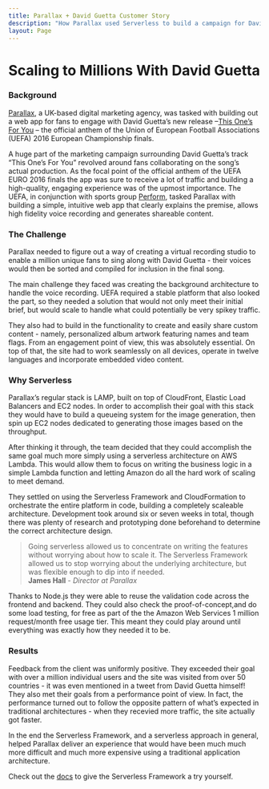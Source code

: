 ```yaml
---
title: Parallax + David Guetta Customer Story
description: "How Parallax used Serverless to build a campaign for David Guetta"
layout: Page
---
```


# Scaling to Millions With David Guetta


### Background

<a href="https://parall.ax/" target="_blank">Parallax</a>, a UK-based digital marketing agency, was tasked with building out a web app for fans to engage with David Guetta’s new release –<a href="https://thisonesforyou.com/" target="_blank">This One’s For You</a> – the official anthem of the Union of European Football Associations (UEFA) 2016 European Championship finals.

A huge part of the marketing campaign surrounding David Guetta’s track “This One’s For You” revolved around fans collaborating on the song’s actual production. As the focal point of the official anthem of the UEFA EURO 2016 finals the app was sure to receive a lot of traffic and building a high-quality, engaging experience was of the upmost importance. The UEFA, in conjunction with sports group <a href="http://www.performgroup.com/" target="_blank">Perform</a>, tasked Parallax with building a simple, intuitive web app that clearly explains the premise, allows high fidelity voice recording and generates shareable content.

### The Challenge

Parallax needed to figure out a way of creating a virtual recording studio to enable a million unique fans to sing along with David Guetta - their voices would then be sorted and compiled for inclusion in the final song.

The main challenge they faced was creating the background architecture to handle the voice recording. UEFA required a stable platform that also looked the part, so they needed a solution that would not only meet their initial brief, but would scale to handle what could potentially be very spikey traffic.

They also had to build in the functionality to create and easily share custom content - namely, personalized album artwork featuring names and team flags. From an engagement point of view, this was absolutely essential. On top of that, the site had to work seamlessly on all devices, operate in twelve languages and incorporate embedded video content.

### Why Serverless

Parallax’s regular stack is LAMP, built on top of CloudFront, Elastic Load Balancers and EC2 nodes. In order to accomplish their goal with this stack they would have to build a queueing system for the image generation, then spin up EC2 nodes dedicated to generating those images based on the throughput.

After thinking it through, the team decided that they could accomplish the same goal much more simply using a serverless architecture on AWS Lambda. This would allow them to focus on writing the business logic in a simple Lambda function and letting Amazon do all the hard work of scaling to meet demand.

They settled on using the Serverless Framework and CloudFormation to orchestrate the entire platform in code, building a completely scaleable architecture. Development took around six or seven weeks in total, though there was plenty of research and prototyping done beforehand to determine the correct architecture design.

<blockquote>Going serverless allowed us to concentrate on writing the features without worrying about how to scale it. The Serverless Framework allowed us to stop worrying about the underlying architecture, but was flexible enough to dip into if needed. <br/><b>James Hall</b> - <i>Director at Parallax</i></blockquote>

Thanks to Node.js they were able to reuse the validation code across the frontend and backend. They could also check the proof-of-concept,and do some load testing, for free as part of the the Amazon Web Services 1 million request/month free usage tier. This meant they could play around until everything was exactly how they needed it to be.

### Results

Feedback from the client was uniformly positive. They exceeded their goal with over a million individual users and the site was visited from over 50 countries - it was even mentioned in a tweet from David Guetta himself! They also met their goals from a performance point of view. In fact, the performance turned out to follow the opposite pattern of what’s expected in traditional architectures - when they recevied more traffic, the site actually got faster.

In the end the Serverless Framework, and a serverless approach in general, helped Parallax deliver an experience that would have been much much more difficult and much more expensive using a traditional application architecture.

Check out the <a href="https://serverless.com/framework/docs/" target="_black">docs</a> to give the Serverless Framework a try yourself.
